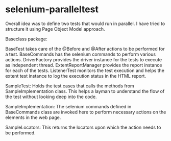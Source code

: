 # selenium-paralleltest

Overall idea was to define two tests that would run in parallel. I have tried to structure it using Page Object Model approach.

Baseclass package:

BaseTest takes care of the @Before and @After actions to be performed for a test. BaseCommands has the selenium commands to perform various actions. DriverFactory provides the driver instance for the tests to execute as independent thread. ExtentReportManager provides the report instance for each of the tests. ListenerTest monitors the test execution and helps the extent test instance to log the execution status in the HTML report.

SampleTest: Holds the test cases that calls the methods from SampleImplementation class. This helps a layman to understand the flow of the test without looking deep into the code.

SampleImplementation: The selenium commands defined in BaseCommands class are invoked here to perform necessary actions on the elements in the web page.

SampleLocators: This returns the locators upon which the action needs to be performed.
